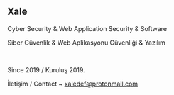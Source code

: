 ## Xale 
Cyber Security & Web Application Security & Software

Siber Güvenlik & Web Aplikasyonu Güvenliği & Yazılım


<br>

Since 2019 / Kuruluş 2019.

İletişim / Contact ~ xaledef@protonmail.com
